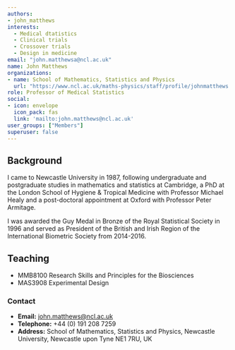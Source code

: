 ```yaml
---
authors:
- john_matthews
interests:
  - Medical dtatistics
  - Clinical trials
  - Crossover trials
  - Design in medicine
email: "john.matthewsa@ncl.ac.uk"
name: John Matthews
organizations:
- name: School of Mathematics, Statistics and Physics
  url: "https://www.ncl.ac.uk/maths-physics/staff/profile/johnmatthews.html#background"
role: Professor of Medical Statistics
social:
- icon: envelope
  icon_pack: fas
  link: 'mailto:john.matthews@ncl.ac.uk'
user_groups: ["Members"]
superuser: false
---
```


## Background

I came to Newcastle University in 1987, following undergraduate and postgraduate studies in mathematics and statistics at Cambridge, a PhD at the London School of Hygiene & Tropical Medicine with Professor Michael Healy and a post-doctoral appointment at Oxford with Professor Peter Armitage.

I was awarded the Guy Medal in Bronze of the Royal Statistical Society in 1996 and served as President of the British and Irish Region of the International Biometric Society from 2014-2016.

## Teaching

- MMB8100 Research Skills and Principles for the Biosciences
- MAS3908 Experimental Design

### Contact

- __Email:__ [john.matthews@ncl.ac.uk](mailto:john.matthews@ncl.ac.uk)
- __Telephone:__ +44 (0) 191 208 7259
- __Address:__ School of Mathematics, Statistics and Physics, Newcastle University, Newcastle upon Tyne NE1 7RU, UK
